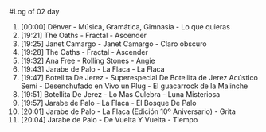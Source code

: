 #Log of 02 day

1. [00:00] Dënver - Música, Gramática, Gimnasia - Lo que quieras
1. [19:21] The Oaths - Fractal - Ascender
1. [19:25] Janet Camargo - Janet Camargo - Claro obscuro
1. [19:28] The Oaths - Fractal - Ascender
1. [19:32] Ana Free - Rolling Stones - Angie
1. [19:43] Jarabe de Palo - La Flaca - La Flaca
1. [19:47] Botellita De Jerez - Superespecial De Botellita de Jerez Acústico Semi - Desenchufado en Vivo un Plug - El guacarrock de la Malinche
1. [19:51] Botellita De Jerez - Lo Mas Culebra - Luna Misteriosa
1. [19:57] Jarabe de Palo - La Flaca - El Bosque De Palo
1. [20:01] Jarabe de Palo - La Flaca (Edición 10º Aniversario) - Grita
1. [20:04] Jarabe de Palo - De Vuelta Y Vuelta - Tiempo
